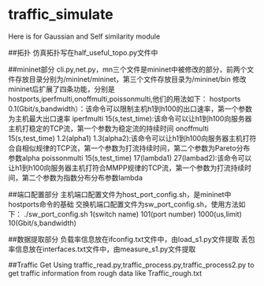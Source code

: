 # traffic_simulate
Here is for Gaussian and Self similarity module

##拓扑
仿真拓扑写在half_useful_topo.py文件中

##mininet部分
cli.py,net.py，mn三个文件是mininet中被修改的部分，前两个文件存放目录分别为/mininet/mininet，第三个文件存放目录为/mininet/bin
修改mininet后扩展了四条功能，分别是hostports,iperfmulti,onoffmulti,poissonmulti,他们的用法如下：
hostports 0.1(Gbit/s,bandwidth）：该命令可以限制主机h1到h100的出口速率，第一个参数为主机最大出口速率
iperfmulti 15(s,test_time):该命令可以让h1到h100向服务器主机打稳定的TCP流，第一个参数为稳定流的持续时间
onoffmulti 15(s,test_time) 1.2(alpha1) 1.3(alpha2):该命令可以让h1到h100向服务器主机打符合自相似规律的TCP流，第一个参数为打流持续时间，第二个参数为Pareto分布参数alpha
poissonmulti 15(s,test_time) 17(lambda1) 27(lambad2):该命令可以让h1到h100向服务器主机打符合MMPP规律的TCP流，第一个参数为打流持续时间，第二个参数为指数分布分布参数lambda

##端口配置部分
主机端口配置文件为host_port_config.sh，是mininet中hostports命令的基础
交换机端口配置文件为sw_port_config.sh，使用方法如下：
./sw_port_config.sh 1(switch name) 101(port number) 1000(us,limit) 10(Gbit/s,bandwidth)

##数据提取部分
负载率信息放在ifconfig.txt文件中，由load_s1.py文件提取
丢包率信息放在interfaces.txt文件中，由measure_s1.py文件提取

##Traffic Get
Using traffic_read.py,traffic_process.py,traffic_process2.py to get traffic information from rough data like Traffic_rough.txt
